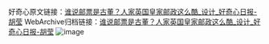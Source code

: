 好奇心原文链接：[谁说邮票是古董？人家英国皇家邮政这么酷_设计_好奇心日报-胡莹](https://www.qdaily.com/articles/5334.html)
WebArchive归档链接：[谁说邮票是古董？人家英国皇家邮政这么酷_设计_好奇心日报-胡莹](http://web.archive.org/web/20171220105128/http://www.qdaily.com:80/articles/5334.html)
![image](http://ww3.sinaimg.cn/large/007d5XDply1g3wgvq2k4fj30u05n4npd)